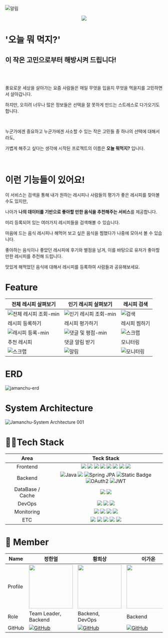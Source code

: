 ![알림](https://github.com/user-attachments/assets/ca75a493-da11-4d77-9cb2-fa343a9511f3)<div align="center">
  <img src="https://github.com/user-attachments/assets/a2ccf60f-8c67-4bf5-99a7-74e64fe1e562"/>
</div>

<div align="left">
  <h1>'오늘 뭐 먹지?'</h1>
  <h2> 이 작은 고민으로부터 해방시켜 드립니다!</h2>
  <br/><br/>
  <p>풍요로운 세상을 살아가는 요즘 사람들은 매일 무엇을 입을지 무엇을 먹을지를 고민하면서 살아갑니다. </p>
  <p>하지만, 오히려 너무나 많은 정보들은 선택을 잘 못하게 만드는 스트레스로 다가오기도 합니다.</p>
  <br/>
  <p>누군가에겐 중요하고 누군가에겐 사소할 수 있는 작은 고민들 중 하나의 선택에 대해서라도, </p>
  <p>가볍게 해주고 싶다는 생각에 시작된 프로젝트의 이름은 <strong>오늘 뭐먹지?</strong> 입니다.</p>
  <br/>
  <h1>이런 기능들이 있어요!</h1>
  <p>이 서비스는 검색을 통해 내가 원하는 레시피나 사람들의 평가가 좋은 레시피를 찾아볼 수도 있지만,</p>
  <p>나아가 <strong>나의 데이터를 기반으로 좋아할 만한 음식을 추천해주는 서비스</strong>를 제공합니다.</p>
  <p>미리 등록되어 있는  여러가지 레시피들을 검색해볼 수 있습니다.</p>
  <p>마음에 드는 음식 레시피나 해먹어 보고 싶은 음식을 찜했다가 나중에 모아서 볼 수 있습니다.</p>
  <p>좋아하는 음식이나 좋았던 레시피에 후기와 별점을 남겨, 이를 바탕으로 유저가 좋아할 만한 레시피를 추천해 드립니다.</p>
  <p>맛있게 해먹었던 음식에 대해서 레시피를 등록하여 사람들과 공유해보세요.</p>
</div>

# Feature

| 전체 레시피 살펴보기 | 인기 레시피 살펴보기 | 레시피 검색 |
|----------------------|----------------------|------|
| ![전체 레시피 조회-min](https://github.com/user-attachments/assets/98868f2f-a3fe-4224-81db-68d76658ae5a) | ![인기 레시피 조회-min](https://github.com/user-attachments/assets/1f3931e7-b029-4e2c-99a6-cfe982cc6857) | ![검색](https://github.com/user-attachments/assets/195dc7f7-5f67-46d0-81bb-dfb8d9c8b3cc) |
| 레시피 등록하기 | 레시피 평가하기 | 레시피 찜하기 |
| ![레시피 등록-min](https://github.com/user-attachments/assets/75acd73e-d0d7-412c-b9bf-29fe3408c799) | ![댓글 및 평점-min](https://github.com/user-attachments/assets/b7147fd2-055f-4d12-aff4-b9025cf3f9e7) | ![스크랩](https://github.com/user-attachments/assets/45ca10f7-be1d-4c18-b6e5-e9ecab8c62d1) |
| 추천 레시피 | 댓글 알림 받기 | 모니터링 |
| ![스크랩](https://github.com/user-attachments/assets/45ca10f7-be1d-4c18-b6e5-e9ecab8c62d1) | ![알림](https://github.com/user-attachments/assets/92b3458f-4506-4b8b-9ea9-4a1b5c625560) | ![모니터링](https://github.com/user-attachments/assets/90d17d7a-b093-4dd4-bbee-9d858e61b2f0) |








# ERD
![jamanchu-erd](https://github.com/user-attachments/assets/9cefdef3-1f6e-42f5-98e3-d02be66fe339)

# System Architecture
![Jamanchu-System Architecture 001](https://github.com/user-attachments/assets/f2dad54d-19a2-48f1-b27e-8891d242aa53)

# 👩‍💻Tech Stack
|Area|Teck Stack|
|:----:|:-------:|
|Frontend|<img src="https://img.shields.io/badge/react-61DAFB?style=for-the-badge&logo=react&logoColor=white"> <img src="https://img.shields.io/badge/TypeScript-3178C6.svg?style=for-the-badge&logo=TypeScript&logoColor=white"> <img src="https://img.shields.io/badge/Vite-646CFF.svg?&style=for-the-badge&logo=vite&logoColor=white"> <img src="https://img.shields.io/badge/tailwindcss-06B6D4?style=for-the-badge&logo=tailwindcss&logoColor=white"> <img src="https://img.shields.io/badge/Redux-764ABC?style=for-the-badge&amp;logo=Redux&amp;logoColor=white"> <img src="https://img.shields.io/badge/eslint-4B32C3?style=for-the-badge&logo=eslint&logoColor=white"> <img src="https://img.shields.io/badge/prettier-F7B93E?style=for-the-badge&logo=prettier&logoColor=white"> <img src="https://img.shields.io/badge/react_router-CA4245?style=for-the-badge&logo=reactrouter&logoColor=white">|
|Backend|<img src="https://img.shields.io/badge/Java-orange?style=for-the-badge&logo=openjdk&logoColor=white" alt="Java"> <img src="https://img.shields.io/badge/Spring Boot-6DB33F?style=for-the-badge&amp;logo=Spring Boot&amp;logoColor=white"> <img src="https://img.shields.io/badge/Spring%20JPA-brightgreen?style=for-the-badge&logo=spring&logoColor=white" alt="Spring JPA"> <img alt="Static Badge" src="https://img.shields.io/badge/spring%20security-6DB33F?style=for-the-badge&logo=Spring&logoColor=white&color=%236DB33F">  <img src="https://img.shields.io/badge/OAuth2-blueviolet?style=for-the-badge&logo=oauth&logoColor=white" alt="OAuth2"> <img src="https://img.shields.io/badge/JWT-gray?style=for-the-badge&logo=jsonwebtokens&logoColor=white" alt="JWT"> |
|DataBase / Cache| <img src="https://img.shields.io/badge/MySQL-4479A1?style=for-the-badge&logo=MySQL&logoColor=white"> <img src="https://img.shields.io/badge/redis-%23DD0031.svg?style=for-the-badge&logo=redis&logoColor=white">|
|DevOps|<img src="https://img.shields.io/badge/docker-2496ED?style=for-the-badge&logo=docker&logoColor=white"> <img src="https://img.shields.io/badge/nginx-009639?style=for-the-badge&logo=nginx&logoColor=white"> <img src="https://img.shields.io/badge/Jenkins-D24939?style=for-the-badge&logo=Jenkins&logoColor=white">|
|Monitoring|<img src="https://img.shields.io/badge/node_exporter-9FEF00?style=for-the-badge"> <img src="https://img.shields.io/badge/cadvisor-999999?style=for-the-badge"> <img src="https://img.shields.io/badge/grafana-F46800?style=for-the-badge&logo=grafana&logoColor=white"> <img src="https://img.shields.io/badge/prometheus-E6522C?style=for-the-badge&logo=prometheus&logoColor=white"> |
|ETC|<img src="https://img.shields.io/badge/slack-4A154B?style=for-the-badge&logo=slack&logoColor=white"> <img src="https://img.shields.io/badge/notion-000000?style=for-the-badge&logo=notion&logoColor=white"> <img src="https://img.shields.io/badge/figma-F24E1E?style=for-the-badge&logo=figma&logoColor=white"> <img src="https://img.shields.io/badge/postman-FF6C37?style=for-the-badge&logo=postman&logoColor=white"> <img src="https://img.shields.io/badge/swagger-85EA2D?style=for-the-badge&logo=swagger&logoColor=white">|

# 🧞 Member
| Name    | 정한얼 | 황희상 | 이가온 | 김다솔 | 김세훈 |
| ------- | ------ | -------| ------ | ------ | ------ |
| Profile | <img width="140px" src="https://avatars.githubusercontent.com/u/79863514?s=96&v=4"> | <img width="140px" src="https://avatars.githubusercontent.com/u/93089183?s=96&v=4"> | <img width="140px" src="https://avatars.githubusercontent.com/u/165661849?s=96&v=4"> | <img width="140px" src="https://avatars.githubusercontent.com/u/116494361?s=96&v=4"> | <img width="140px" src="https://avatars.githubusercontent.com/u/109889070?s=96&v=4"> |
| Role | Team Leader, <br/>Backend | Backend,<br/>DevOps | Backend | Frontend,<br/>Design | FrontEnd,<br/>Design |
| GitHub | [![GitHub](https://img.shields.io/badge/-jungheol-181717?style=for-the-badge&logo=github&logoColor=white)](https://github.com/jungheol) | [![GitHub](https://img.shields.io/badge/-Heesane-181717?style=for-the-badge&logo=github&logoColor=white)](https://github.com/heesane) | [![GitHub](https://img.shields.io/badge/-DlrkdhsOff-181717?style=for-the-badge&logo=github&logoColor=white)](https://github.com/DlrkdhsOff) | [![GitHub](https://img.shields.io/badge/-sol2588-181717?style=for-the-badge&logo=github&logoColor=white)](https://github.com/sol2588) | [![GitHub](https://img.shields.io/badge/-hunffy-181717?style=for-the-badge&logo=github&logoColor=white)](https://github.com/hunffy) |

